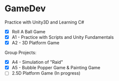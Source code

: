 # GameDev
Practice with Unity3D and Learning C#
 - [x] Roll A Ball Game
 - [x] A1 - Practice with Scripts and Unity Fundamentals
 - [x] A2 - 3D Platform Game
 
 Group Projects:
 - [x] A4 - Simulation of "Raid"
 - [x] A5 - Bubble Popper Game & Painting Game
 - [ ] 2.5D Platform Game (In progress)
